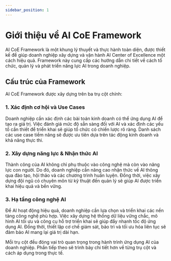 ```yaml
---
sidebar_position: 1
---
```


# Giới thiệu về AI CoE Framework

AI CoE Framework là một khung lý thuyết và thực hành toàn diện, được thiết kế để giúp doanh nghiệp xây dựng và vận hành AI Center of Excellence một cách hiệu quả. Framework này cung cấp các hướng dẫn chi tiết về cách tổ chức, quản lý và phát triển năng lực AI trong doanh nghiệp.

## Cấu trúc của Framework

AI CoE Framework được xây dựng trên ba trụ cột chính:

### 1.	Xác định cơ hội và Use Cases
Doanh nghiệp cần xác định các bài toán kinh doanh có thể ứng dụng AI để tạo ra giá trị. Việc đánh giá mức độ sẵn sàng đối với AI và xác định các yếu tố cần thiết để triển khai sẽ giúp tổ chức có chiến lược rõ ràng. Danh sách các use case tiềm năng sẽ được ưu tiên dựa trên tác động kinh doanh và khả năng thực thi.
###	2.	Xây dựng năng lực & Nhận thức AI
Thành công của AI không chỉ phụ thuộc vào công nghệ mà còn vào năng lực con người. Do đó, doanh nghiệp cần nâng cao nhận thức về AI thông qua đào tạo, hội thảo và các chương trình huấn luyện. Đồng thời, việc xây dựng đội ngũ có chuyên môn từ kỹ thuật đến quản lý sẽ giúp AI được triển khai hiệu quả và bền vững.
###	3.	Hạ tầng công nghệ AI
Để AI hoạt động hiệu quả, doanh nghiệp cần lựa chọn và triển khai các nền tảng công nghệ phù hợp. Việc xây dựng hệ thống dữ liệu vững chắc, mô hình AI tối ưu và công cụ hỗ trợ triển khai sẽ giúp đẩy nhanh tốc độ ứng dụng AI. Đồng thời, thiết lập cơ chế giám sát, bảo trì và tối ưu hóa liên tục sẽ đảm bảo AI mang lại giá trị dài hạn.

Mỗi trụ cột đều đóng vai trò quan trọng trong hành trình ứng dụng AI của doanh nghiệp. Phần tiếp theo sẽ trình bày chi tiết hơn về từng trụ cột và cách áp dụng trong thực tế.